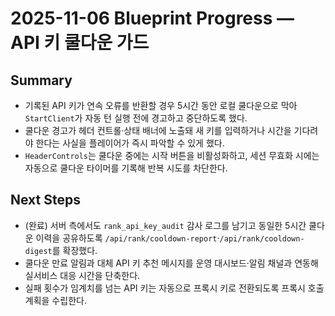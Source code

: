 # 2025-11-06 Blueprint Progress — API 키 쿨다운 가드

## Summary
- 기록된 API 키가 연속 오류를 반환할 경우 5시간 동안 로컬 쿨다운으로 막아 `StartClient`가 자동 턴 실행 전에 경고하고 중단하도록 했다.
- 쿨다운 경고가 헤더 컨트롤·상태 배너에 노출돼 새 키를 입력하거나 시간을 기다려야 한다는 사실을 플레이어가 즉시 파악할 수 있게 했다.
- `HeaderControls`는 쿨다운 중에는 시작 버튼을 비활성화하고, 세션 무효화 시에는 자동으로 쿨다운 타이머를 기록해 반복 시도를 차단한다.

## Next Steps
- (완료) 서버 측에서도 `rank_api_key_audit` 감사 로그를 남기고 동일한 5시간 쿨다운 이력을 공유하도록 `/api/rank/cooldown-report`·`/api/rank/cooldown-digest`를 확장했다.
- 쿨다운 만료 알림과 대체 API 키 추천 메시지를 운영 대시보드·알림 채널과 연동해 실서비스 대응 시간을 단축한다.
- 실패 횟수가 임계치를 넘는 API 키는 자동으로 프록시 키로 전환되도록 프록시 호출 계획을 수립한다.
